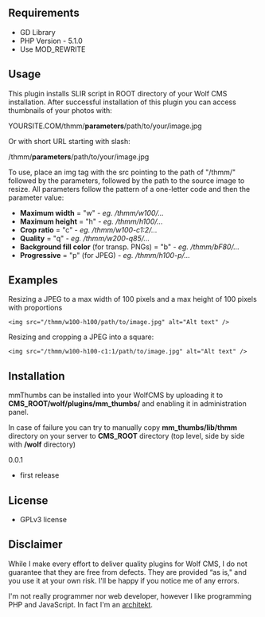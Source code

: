 Requirements
------------

 - GD Library
 - PHP Version - 5.1.0
 - Use MOD_REWRITE

Usage
-----

This plugin installs SLIR script in ROOT directory of your Wolf CMS installation. After successful installation of this plugin you can access thumbnails of your photos with:

YOURSITE.COM/thmm/__parameters__/path/to/your/image.jpg

Or with short URL starting with slash:

/thmm/__parameters__/path/to/your/image.jpg

To use, place an img tag with the src pointing to the path of "/thmm/" followed by the parameters, followed by the path to the source image to resize. All parameters follow the pattern of a one-letter code and then the parameter value:

 - **Maximum width** = "w" - *eg. /thmm/w100/...*
 - **Maximum height** = "h" - *eg. /thmm/h100/...*
 - **Crop ratio** = "c" - *eg. /thmm/w100-c1:2/...*
 - **Quality** = "q" - *eg. /thmm/w200-q85/...*
 - **Background fill color** (for transp. PNGs) = "b" - *eg. /thmm/bF80/...*
 - **Progressive** = "p" (for JPEG) - *eg. /thmm/h100-p/...*

Examples
--------

Resizing a JPEG to a max width of 100 pixels and a max height of 100 pixels
with proportions 

```
<img src="/thmm/w100-h100/path/to/image.jpg" alt="Alt text" />
```
  
Resizing and cropping a JPEG into a square:

```
<img src="/thmm/w100-h100-c1:1/path/to/image.jpg" alt="Alt text" />
```

Installation
------------

mmThumbs can be installed into your WolfCMS by uploading it to **CMS_ROOT/wolf/plugins/mm_thumbs/** and enabling it in administration panel.

In case of failure you can try to manually copy **mm_thumbs/lib/thmm** directory on your server to **CMS_ROOT** directory (top level, side by side with **/wolf** directory) 


0.0.1

- first release


License
-------

* GPLv3 license

Disclaimer
----------

While I make every effort to deliver quality plugins for Wolf CMS, I do not guarantee that they are free from defects. They are provided “as is," and you use it at your own risk. I'll be happy if you notice me of any errors.

I'm not really programmer nor web developer, however I like programming PHP and JavaScript. In fact I'm an [architekt](http://marekmurawski.pl).